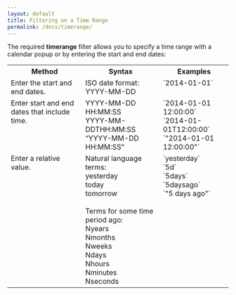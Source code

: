 ```yaml
---
layout: default
title: Filtering on a Time Range
permalink: /docs/timerange/
---
```


The required **timerange** filter allows you to specify a time range with a calendar popup or by entering the start and end dates:
<table>
  <tr>
    <th>Method</th>
    <th>Syntax</th>
    <th>Examples</th>
  </tr>
  <tr>
    <td valign="top">Enter the start and end dates.</td>
    <td valign="top">ISO date format: YYYY-MM-DD </td>
    <td valign="top">`2014-01-01` </td>
  </tr>
  <tr>
    <td valign="top">Enter start and end dates that include time.</td>
    <td valign="top">YYYY-MM-DD HH:MM:SS<br>YYYY-MM-DDTHH:MM:SS<br>“YYYY-MM-DD HH:MM:SS”</td>
    <td valign="top">`2014-01-01 12:00:00`<br>`2014-01-01T12:00:00`<br>`"2014-01-01 12:00:00"`</td>
  </tr>
  <tr>
    <td valign="top">Enter a relative value.</td>
    <td valign="top">Natural language terms: <br>yesterday <br>today <br>tomorrow<br><br>Terms for some time period ago: <br>Nyears <br>Nmonths<br>Nweeks <br>Ndays <br>Nhours <br>Nminutes <br>Nseconds</td>
    <td valign="top">`yesterday`<br>`5d`<br>`5days`<br>`5daysago`<br>`"5 days ago"`</td>
  </tr>
</table>

